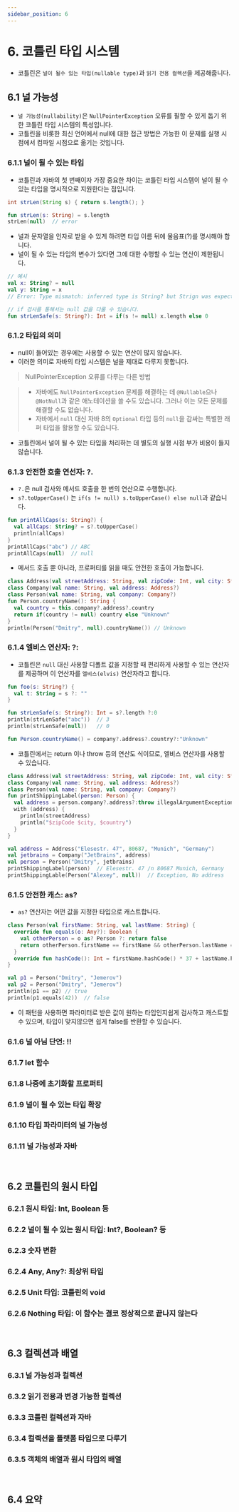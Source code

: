 ```yaml
---
sidebar_position: 6
---
```


# 6. 코틀린 타입 시스템

- 코틀린은 `널이 될수 있는 타입(nullable type)`과 `읽기 전용 컬렉션`을 제공해줍니다.

## 6.1 널 가능성

- `널 가능성(nullability)`은 `NullPointerException` 오류를 필할 수 있게 돕기 위한 코틀린 타입 시스템의 특성입니다.
- 코틀린을 비롯한 최신 언어에서 null에 대한 접근 방법은 가능한 이 문제를 실행 시점에서 컴파일 시점으로 옮기는 것입니다.

### 6.1.1 널이 될 수 있는 타입

- 코틀린과 자바의 첫 번째이자 가장 중요한 차이는 코틀린 타입 시스템이 널이 될 수 있는 타입을 명시적으로 지원한다는 점입니다.

```java
int strLen(String s) { return s.length(); }
```

```kt
fun strLen(s: String) = s.length
strLen(null)  // error
```

- 널과 문자열을 인자로 받을 수 있게 하려면 타입 이름 뒤에 물음표(?)를 명시해야 합니다.
- 널이 될 수 있는 타입의 변수가 있다면 그에 대한 수행할 수 있는 연산이 제한됩니다.

```kt
// 예시
val x: String? = null
val y: String = x
// Error: Type mismatch: inferred type is String? but Strign was expected
```

```kt
// if 검사를 통해서는 null 값을 다룰 수 있습니다.
fun strLenSafe(s: String?): Int = if(s != null) x.length else 0
```

### 6.1.2 타입의 의미

- null이 들어있는 경우에는 사용할 수 있는 연산이 많지 않습니다.
- 이러한 의미로 자바의 타입 시스템은 널을 제대로 다루지 못합니다.

> NullPointerException 오류를 다루는 다른 방법

> - 자바에도 `NullPointerException` 문제를 해결하는 데 `@Nullable`으나 `@NotNull`과 같은 애노테이션을 쓸 수도 있습니다. 그러나 이는 모든 문제를 해결할 수도 없습니다.
> - 자바에서 `null` 대신 자바 8의 `Optional` 타입 등의 `null`을 감싸는 특별한 래퍼 타입을 활용할 수도 있습니다.

- 코틀린에서 널이 될 수 있는 타입을 처리하는 데 별도의 실행 시점 부가 비용이 들지 않습니다.

### 6.1.3 안전한 호출 연선자: ?.

- `?.`은 null 검사와 메서드 호출을 한 번의 연산으로 수행합니다.
- `s?.toUpperCase()` 는 `if(s != null) s.toUpperCase() else null`과 같습니다.

```kt
fun printAllCaps(s: String?) {
  val allCaps: String? = s?.toUpperCase()
  println(allCaps)
}
printAllCaps("abc") // ABC
printAllCaps(null)  // null
```

- 메서드 호출 뿐 아니라, 프로퍼티를 읽을 때도 안전한 호출이 가능합니다.

```kt
class Address(val streetAddress: String, val zipCode: Int, val city: String, val country: String)
class Company(val name: String, val address: Address?)
class Person(val name: String, val company: Company?)
fun Person.countryName(): String {
  val country = this.company?.address?.country
  return if(country != null) country else "Unknown"
}
println(Person("Dmitry", null).countryName()) // Unknown
```

### 6.1.4 엘비스 연산자: ?:

- 코틀린은 `null` 대신 사용할 디폴트 값을 지정할 때 편리하게 사용할 수 있는 연산자를 제공하며 이 연산자를 `엘비스(elvis)` 연산자라고 합니다.

```kt
fun foo(s: String?) {
  val t: String = s ?: ""
}
```

```kt
fun strLenSafe(s: String?): Int = s?.length ?:0
println(strLenSafe("abc"))  // 3
println(strLenSafe(null))   // 0
```

```kt
fun Person.countryName() = company?.address?.country?:"Unknown"
```

- 코틀린에서는 return 이나 throw 등의 연산도 식이므로, 엘비스 연산자를 사용할 수 있습니다.

```kt
class Address(val streetAddress: String, val zipCode: Int, val city: String, val country: String)
class Company(val name: String, val address: Address?)
class Person(val name: String, val company: Company?)
fun printShippingLabel(person: Person) {
  val address = person.company?.address?:throw illegalArgumentException("No address")
  with (address) {
    println(streetAddress)
    println("$zipCode $city, $country")
  }
}

val address = Address("Elesestr. 47", 80687, "Munich", "Germany")
val jetbrains = Company("JetBrains", address)
val person = Person("Dmitry", jetbrains)
printShippingLabel(person)  // Elesestr. 47 /n 80687 Munich, Germany
printShippingLable(Person("Alexey", null))  // Exception, No address
```

### 6.1.5 안전한 캐스: as?

- `as?` 연산자는 어떤 값을 지정한 타입으로 캐스트합니다.

```kt
class Person(val firstName: String, val lastName: String) {
  override fun equals(o: Any?): Boolean {
    val otherPerson = o as? Person ?: return false
    return otherPerson.firstName == firstName && otherPerson.lastName == lastName
  }
  override fun hashCode(): Int = firstName.hashCode() * 37 + lastName.hashCode()
}

val p1 = Person("Dmitry", "Jemerov")
val p2 = Person("Dmitry", "Jemerov")
println(p1 == p2) // true
println(p1.equals(42))  // false
```

- 이 패턴을 사용하면 파라미터로 받은 값이 원하는 타입인지쉽게 검사하고 캐스트할 수 있으며, 타입이 맞지않으면 쉽게 false를 반환할 수 있습니다.

### 6.1.6 널 아님 단언: !!

### 6.1.7 let 함수

### 6.1.8 나중에 초기화할 프로퍼티

### 6.1.9 널이 될 수 있는 타입 확장

### 6.1.10 타입 파라미터의 널 가능성

### 6.1.11 널 가능성과 자바

<br/>

## 6.2 코틀린의 원시 타입

### 6.2.1 원시 타입: Int, Boolean 등

### 6.2.2 널이 될 수 있는 원시 타입: Int?, Boolean? 등

### 6.2.3 숫자 변환

### 6.2.4 Any, Any?: 최상위 타입

### 6.2.5 Unit 타입: 코틀린의 void

### 6.2.6 Nothing 타입: 이 함수는 결코 정상적으로 끝나지 않는다

<br/>

## 6.3 컬렉션과 배열

### 6.3.1 널 가능성과 컬렉션

### 6.3.2 읽기 전용과 변경 가능한 컬렉션

### 6.3.3 코틀린 컬렉션과 자바

### 6.3.4 컬렉션을 플랫폼 타입으로 다루기

### 6.3.5 객체의 배열과 원시 타입의 배열

<br/>

## 6.4 요약
